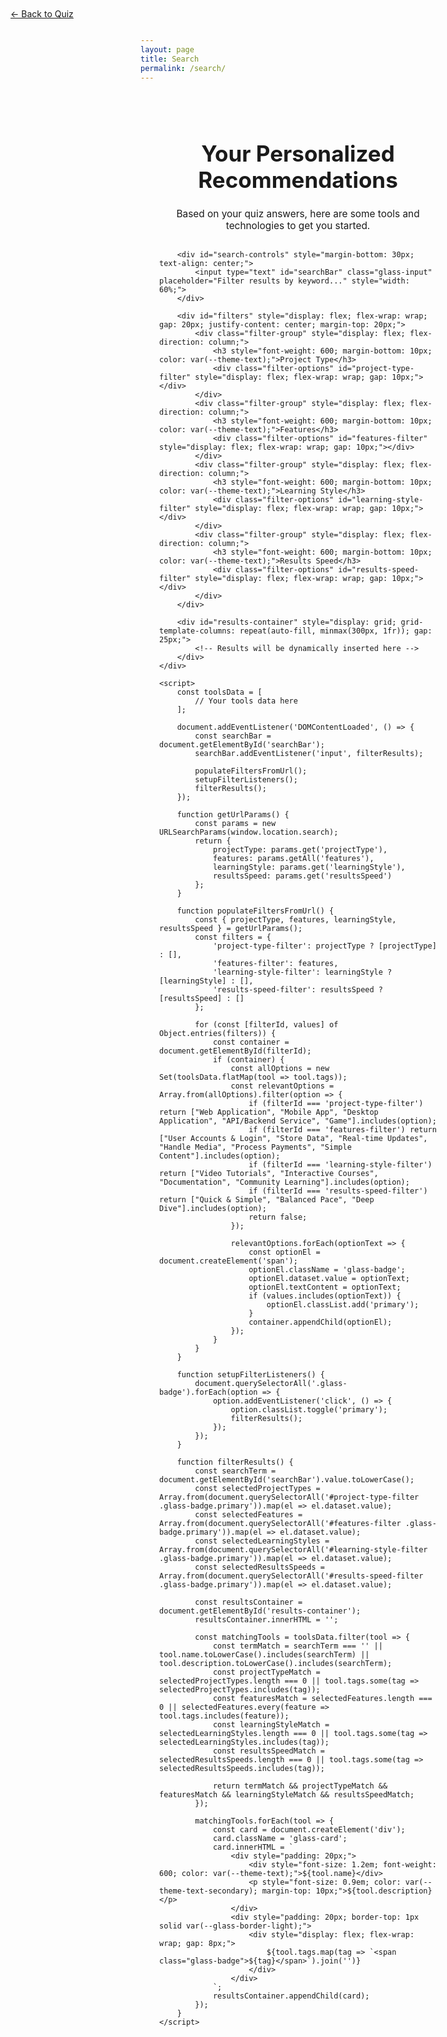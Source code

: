 ```yaml
---
layout: page
title: Search
permalink: /search/
---
```


<link rel="stylesheet" href="/assets/css/themes.css">

<body>
    <a href="/howtodothat" class="glass-button" style="position: fixed; top: 20px; left: 20px; z-index: 1000;">← Back to Quiz</a>
    <div class="glass-container" style="max-width: 1200px; margin: 0 auto; padding: 30px;">
        <header style="text-align: center; margin-bottom: 30px;">
            <h1 style="color: var(--theme-primary); font-weight: 700; font-size: 2.5em;">Your Personalized Recommendations</h1>
            <p style="color: var(--theme-text-secondary); font-size: 1.1em;">Based on your quiz answers, here are some tools and technologies to get you started.</p>
        </header>

        <div id="search-controls" style="margin-bottom: 30px; text-align: center;">
            <input type="text" id="searchBar" class="glass-input" placeholder="Filter results by keyword..." style="width: 60%;">
        </div>
        
        <div id="filters" style="display: flex; flex-wrap: wrap; gap: 20px; justify-content: center; margin-top: 20px;">
            <div class="filter-group" style="display: flex; flex-direction: column;">
                <h3 style="font-weight: 600; margin-bottom: 10px; color: var(--theme-text);">Project Type</h3>
                <div class="filter-options" id="project-type-filter" style="display: flex; flex-wrap: wrap; gap: 10px;"></div>
            </div>
            <div class="filter-group" style="display: flex; flex-direction: column;">
                <h3 style="font-weight: 600; margin-bottom: 10px; color: var(--theme-text);">Features</h3>
                <div class="filter-options" id="features-filter" style="display: flex; flex-wrap: wrap; gap: 10px;"></div>
            </div>
            <div class="filter-group" style="display: flex; flex-direction: column;">
                <h3 style="font-weight: 600; margin-bottom: 10px; color: var(--theme-text);">Learning Style</h3>
                <div class="filter-options" id="learning-style-filter" style="display: flex; flex-wrap: wrap; gap: 10px;"></div>
            </div>
            <div class="filter-group" style="display: flex; flex-direction: column;">
                <h3 style="font-weight: 600; margin-bottom: 10px; color: var(--theme-text);">Results Speed</h3>
                <div class="filter-options" id="results-speed-filter" style="display: flex; flex-wrap: wrap; gap: 10px;"></div>
            </div>
        </div>

        <div id="results-container" style="display: grid; grid-template-columns: repeat(auto-fill, minmax(300px, 1fr)); gap: 25px;">
            <!-- Results will be dynamically inserted here -->
        </div>
    </div>

    <script>
        const toolsData = [
            // Your tools data here
        ];

        document.addEventListener('DOMContentLoaded', () => {
            const searchBar = document.getElementById('searchBar');
            searchBar.addEventListener('input', filterResults);
            
            populateFiltersFromUrl();
            setupFilterListeners();
            filterResults();
        });

        function getUrlParams() {
            const params = new URLSearchParams(window.location.search);
            return {
                projectType: params.get('projectType'),
                features: params.getAll('features'),
                learningStyle: params.get('learningStyle'),
                resultsSpeed: params.get('resultsSpeed')
            };
        }

        function populateFiltersFromUrl() {
            const { projectType, features, learningStyle, resultsSpeed } = getUrlParams();
            const filters = {
                'project-type-filter': projectType ? [projectType] : [],
                'features-filter': features,
                'learning-style-filter': learningStyle ? [learningStyle] : [],
                'results-speed-filter': resultsSpeed ? [resultsSpeed] : []
            };

            for (const [filterId, values] of Object.entries(filters)) {
                const container = document.getElementById(filterId);
                if (container) {
                    const allOptions = new Set(toolsData.flatMap(tool => tool.tags));
                    const relevantOptions = Array.from(allOptions).filter(option => {
                        if (filterId === 'project-type-filter') return ["Web Application", "Mobile App", "Desktop Application", "API/Backend Service", "Game"].includes(option);
                        if (filterId === 'features-filter') return ["User Accounts & Login", "Store Data", "Real-time Updates", "Handle Media", "Process Payments", "Simple Content"].includes(option);
                        if (filterId === 'learning-style-filter') return ["Video Tutorials", "Interactive Courses", "Documentation", "Community Learning"].includes(option);
                        if (filterId === 'results-speed-filter') return ["Quick & Simple", "Balanced Pace", "Deep Dive"].includes(option);
                        return false;
                    });
                    
                    relevantOptions.forEach(optionText => {
                        const optionEl = document.createElement('span');
                        optionEl.className = 'glass-badge';
                        optionEl.dataset.value = optionText;
                        optionEl.textContent = optionText;
                        if (values.includes(optionText)) {
                            optionEl.classList.add('primary');
                        }
                        container.appendChild(optionEl);
                    });
                }
            }
        }

        function setupFilterListeners() {
            document.querySelectorAll('.glass-badge').forEach(option => {
                option.addEventListener('click', () => {
                    option.classList.toggle('primary');
                    filterResults();
                });
            });
        }

        function filterResults() {
            const searchTerm = document.getElementById('searchBar').value.toLowerCase();
            const selectedProjectTypes = Array.from(document.querySelectorAll('#project-type-filter .glass-badge.primary')).map(el => el.dataset.value);
            const selectedFeatures = Array.from(document.querySelectorAll('#features-filter .glass-badge.primary')).map(el => el.dataset.value);
            const selectedLearningStyles = Array.from(document.querySelectorAll('#learning-style-filter .glass-badge.primary')).map(el => el.dataset.value);
            const selectedResultsSpeeds = Array.from(document.querySelectorAll('#results-speed-filter .glass-badge.primary')).map(el => el.dataset.value);

            const resultsContainer = document.getElementById('results-container');
            resultsContainer.innerHTML = '';

            const matchingTools = toolsData.filter(tool => {
                const termMatch = searchTerm === '' || tool.name.toLowerCase().includes(searchTerm) || tool.description.toLowerCase().includes(searchTerm);
                const projectTypeMatch = selectedProjectTypes.length === 0 || tool.tags.some(tag => selectedProjectTypes.includes(tag));
                const featuresMatch = selectedFeatures.length === 0 || selectedFeatures.every(feature => tool.tags.includes(feature));
                const learningStyleMatch = selectedLearningStyles.length === 0 || tool.tags.some(tag => selectedLearningStyles.includes(tag));
                const resultsSpeedMatch = selectedResultsSpeeds.length === 0 || tool.tags.some(tag => selectedResultsSpeeds.includes(tag));
                
                return termMatch && projectTypeMatch && featuresMatch && learningStyleMatch && resultsSpeedMatch;
            });

            matchingTools.forEach(tool => {
                const card = document.createElement('div');
                card.className = 'glass-card';
                card.innerHTML = `
                    <div style="padding: 20px;">
                        <div style="font-size: 1.2em; font-weight: 600; color: var(--theme-text);">${tool.name}</div>
                        <p style="font-size: 0.9em; color: var(--theme-text-secondary); margin-top: 10px;">${tool.description}</p>
                    </div>
                    <div style="padding: 20px; border-top: 1px solid var(--glass-border-light);">
                        <div style="display: flex; flex-wrap: wrap; gap: 8px;">
                            ${tool.tags.map(tag => `<span class="glass-badge">${tag}</span>`).join('')}
                        </div>
                    </div>
                `;
                resultsContainer.appendChild(card);
            });
        }
    </script>
</body>
</html> 